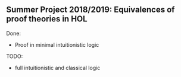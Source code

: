 ## Summer Project 2018/2019: Equivalences of proof theories in HOL
Done:
- Proof in minimal intuitionistic logic

TODO: 
- full intuitionistic and classical logic

